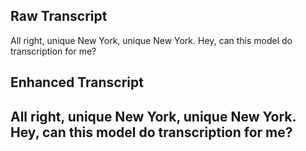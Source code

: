 ## Raw Transcript
All right, unique New York, unique New York. Hey, can this model do transcription for me?

## Enhanced Transcript
All right, unique New York, unique New York. Hey, can this model do transcription for me?
---
